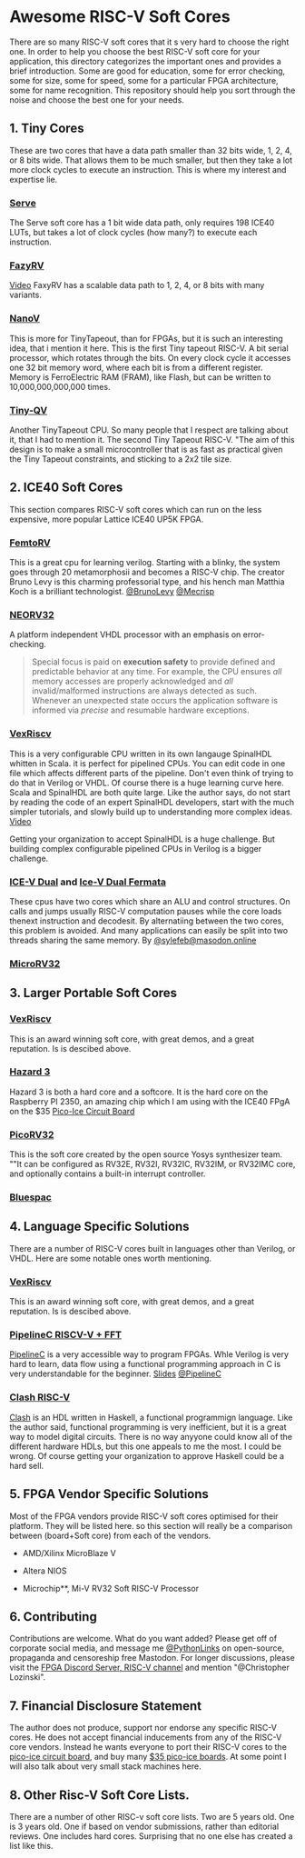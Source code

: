 # Awesome RISC-V Soft Cores

There are so many RISC-V soft cores that it s very hard to choose the right one.  In order to help you choose the best RISC-V soft core for your application,  this directory categorizes the important ones and provides a brief introduction.  Some are good for education, some for error checking, some for size, some for speed, some for a particular FPGA architecture, some for name recognition.  This repository should help you sort through the noise and choose the best one for your needs.   

## 1. Tiny Cores

These are two cores that have a data path smaller than 32 bits wide, 1, 2, 4, or 8 bits wide.  That allows them to be much smaller, but then they take a lot more clock cycles to execute an instruction.   This is where my interest and expertise lie. 

### [Serve](https://github.com/olofk/serv)

The Serve soft core has a 1 bit wide data path, only requires 198 ICE40 LUTs, but takes a lot of clock cycles (how many?) to execute each instruction.  

### [FazyRV](https://github.com/meiniKi/FazyRV)

[Video](https://youtu.be/rRPVVCbpF5M) FaxyRV has a scalable data path to 1, 2, 4, or 8 bits with many variants.

### [NanoV](https://github.com/MichaelBell/nanoV/blob/main/README.md)

This is more for TinyTapeout, than for FPGAs, but it is such an
interesting idea, that i mention it here. This is the first Tiny
tapeout RISC-V.  A bit serial processor, which rotates through the
bits. On every clock cycle it accesses one 32 bit memory word, where
each bit is from a different register.  Memory is FerroElectric RAM
(FRAM), like Flash, but can be written to 10,000,000,000,000 times.

### [Tiny-QV](https://github.com/MichaelBell/tinyQV)

Another TinyTapeout CPU.  So many people that I respect are talking
about it, that I had to mention it. The second Tiny Tapeout RISC-V.
"The aim of this design is to make a small microcontroller that is as
fast as practical given the Tiny Tapeout constraints, and sticking to
a 2x2 tile size.

## 2. ICE40 Soft Cores

This section compares RISC-V soft cores which can run on the less expensive, more popular Lattice ICE40 UP5K FPGA.  

### [FemtoRV](https://github.com/dloubach/femtorv32)

This is a great cpu for learning verilog. Starting with a blinky, the system goes through 20 metamorphosii and becomes a RISC-V chip.  The creator Bruno Levy is this charming professorial type, and his hench man Matthia Koch is a brilliant technologist.  [@BrunoLevy](https://mastodon.social/@BrunoLevy01@fosstodon.org)  [@Mecrisp](https://mastodon.social/@Mecrisp@chaos.social)

### [NEORV32](https://github.com/stnolting/neorv32)

A platform independent VHDL processor with an emphasis on error-checking. 

> Special focus is paid on **execution safety** to provide defined and predictable behavior at any time.  For example, the CPU ensures *all* memory accesses are properly acknowledged and *all* invalid/malformed
> instructions are always detected as such. Whenever an unexpected state occurs the application software is informed via *precise* and resumable hardware exceptions.   

### [VexRiscv](https://github.com/SpinalHDL/VexRiscv)

This is a very configurable CPU written in its own langauge SpinalHDL whitten in Scala.  it is perfect for pipelined CPUs.  You can edit code in one file which affects different parts of the pipeline.  Don't even think of trying to do that in Verilog or VHDL. Of course there is a huge learning curve here.  Scala and SpinalHDL are both quite large. Like the author says, do not start by reading the code of an expert SpinalHDL developers, start with the much simpler tutorials, and slowly build up to understanding more complex ideas.  [Video](https://www.youtube.com/watch?v=dR_jqS13D2c)

Getting your organization to accept SpinalHDL is a huge challenge.  But building complex configurable pipelined CPUs in Verilog is a bigger challenge. 

### [ICE-V Dual](https://github.com/sylefeb/Silice/blob/master/projects/ice-v/IceVDual.md) and [Ice-V Dual Fermata](https://github.com/sylefeb/Silice/blob/master/projects/ice-v/IceVDualFermata.md)

These cpus have two cores which share an ALU and control structures.  On calls and jumps usually RISC-V computation pauses while the core loads thenext instruction and decodesit.  By alternatiing between the two cores, this problem is avoided.  And many applications can easily be split into two threads sharing the same memory.   By [@sylefeb@masodon.online](https://mastodon.online/@sylefeb)

### [MicroRV32](https://github.com/agra-uni-bremen/microrv32)

## 3. Larger Portable Soft Cores

### [VexRiscv](https://github.com/SpinalHDL/VexRiscv)

This is an award winning soft core, with great demos, and a great reputation.  Is is descibed above.

### [Hazard 3](https://github.com/Wren6991/Hazard3)

Hazard 3 is both a hard core and a softcore.  It is the hard core on the Raspberry PI 2350, an amazing chip which I am using with the ICE40 FPgA on the $35 [Pico-Ice Circuit Board](https://tinyvision.ai/products/pico-ice-fpga-trainer-board) 

### [PicoRV32](https://github.com/YosysHQ/picorv32/tree/main)

This is the soft core created by the open source Yosys synthesizer team. ""It can be configured as RV32E, RV32I, RV32IC, RV32IM, or RV32IMC core, and optionally
contains a built-in interrupt controller.

### [Bluespac](https://bluespec.com/products#portable)

## 4. Language Specific Solutions

There are a number of RISC-V cores built in languages other than Verilog, or VHDL.  Here are some notable ones worth mentioning. 

### [VexRiscv](https://github.com/SpinalHDL/VexRiscv)

This is an award winning soft core, with great demos, and a great reputation. Is is descibed above.

### [PipelineC RISCV-V + FFT](https://github.com/JulianKemmerer/PipelineC/wiki/Example:-FFT-SoC)

[PipelineC](https://github.com/JulianKemmerer/PipelineC) is a very accessible way to program FPGAs.  Whle Verilog is very hard to learn, data flow using a functional programming approach in C is very understandable for the beginner.     [Slides](https://docs.google.com/presentation/d/e/2PACX-1vTq_OBXkCZ7wBW3qIMDTh55j0FB8w0hHHSCR16SCR8G3qS5QIDEcL-aZhrrkgxP4fehcs-KFkOIVYVL/pub?start=false&loop=true&delayms=5000&slide=id.g3119700989c_0_528) [@PipelineC](https://mastodon.social/@pipelinec@fosstodon.org)

### [Clash RISC-V](https://github.com/adamwalker/clash-riscv)

[Clash](https://clash-lang.org/)  is an HDL written in Haskell, a functional programmign language.  Like the author said, functional programming is very inefficient, but it is a great way to model digital circuits.  There is no way anyyone could know all of the different hardware HDLs, but this one appeals to me the most.  I could be wrong.  Of course getting your organization to approve Haskell could be a hard sell.

## 5. FPGA Vendor Specific Solutions

Most of the FPGA vendors provide RISC-V soft cores optimised for their platform.   They will be listed here.  so this section will really be a comparison between (board+Soft core) from each of the vendors.

- AMD/Xilinx MicroBlaze V

- Altera NIOS

- Microchip**, Mi-V RV32 Soft RISC-V Processor

## 6. Contributing

Contributions are welcome.  What do you want added?  Please get off of corporate social media, and message me [@PythonLinks](https://mastodon.social/deck/@PythonLinks) on open-source, propaganda and censoreship free Mastodon.   For longer discussions, please visit the [FPGA Discord Server, RISC-V channel](https://discord.gg/pZhvTPHf9V) and mention "@Christopher Lozinski".  

## 7. Financial Disclosure Statement

 The author does not produce, support nor endorse any specific RISC-V cores. He does not accept financial inducements from any of the RISC-V core vendors. Instead he wants everyone to port their RISC-V cores to the [pico-ice circuit board](https://pico-ice.tinyvision.ai/), and buy many [$35 pico-ice boards](https://tinyvision.ai/products/pico-ice-fpga-trainer-board).   At some point I will also talk about very small stack machines here. 

## 8. Other Risc-V Soft Core Lists.

There are a number of other RISC-v soft core lists. Two are 5 years old. One is 3 years old.  One if based on vendor submissions, rather than editorial reviews.  One includes hard cores.   Surprising that no one else has created a list like this.  
